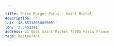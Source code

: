 ```yaml
---

title: Shiso Burger Paris - Saint Michel
description: ''
lat: '48.85338050000001'
lon: '2.3453281'
address: 21 Quai Saint-Michel 75005 Paris France
tags: Restaurant
---
```

